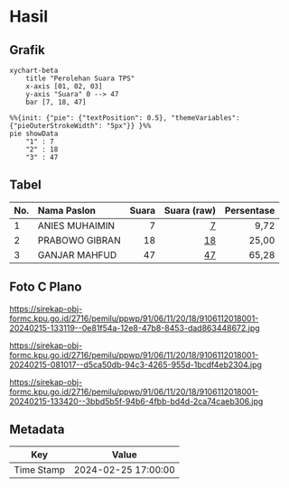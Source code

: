 # Hasil

## Grafik

```mermaid
xychart-beta
    title "Perolehan Suara TPS"
    x-axis [01, 02, 03]
    y-axis "Suara" 0 --> 47
    bar [7, 18, 47]
```

```mermaid
%%{init: {"pie": {"textPosition": 0.5}, "themeVariables": {"pieOuterStrokeWidth": "5px"}} }%%
pie showData
    "1" : 7
    "2" : 18
    "3" : 47
```

## Tabel

| No. | Nama Paslon    | Suara | Suara (raw) | Persentase |
|:--- |:-------------- | -----:| -----------:| ----------:|
| 1   | ANIES MUHAIMIN | 7     | [7][p-1]    | 9,72       |
| 2   | PRABOWO GIBRAN | 18    | [18][p-2]   | 25,00      |
| 3   | GANJAR MAHFUD  | 47    | [47][p-3]   | 65,28      |


[p-1]: https://github.com/gigit-pemilu/pemilu-2024-91-papua/blob/main/pilpres/hitung-suara/sub/91-papua/sub/06-biak-numfor/sub/11-yendidori/sub/2018-binyeri/sub/001-tps/sub/paslon-1.txt
[p-2]: https://github.com/gigit-pemilu/pemilu-2024-91-papua/blob/main/pilpres/hitung-suara/sub/91-papua/sub/06-biak-numfor/sub/11-yendidori/sub/2018-binyeri/sub/001-tps/sub/paslon-2.txt
[p-3]: https://github.com/gigit-pemilu/pemilu-2024-91-papua/blob/main/pilpres/hitung-suara/sub/91-papua/sub/06-biak-numfor/sub/11-yendidori/sub/2018-binyeri/sub/001-tps/sub/paslon-3.txt

## Foto C Plano

https://sirekap-obj-formc.kpu.go.id/2716/pemilu/ppwp/91/06/11/20/18/9106112018001-20240215-133119--0e81f54a-12e8-47b8-8453-dad863448672.jpg

https://sirekap-obj-formc.kpu.go.id/2716/pemilu/ppwp/91/06/11/20/18/9106112018001-20240215-081017--d5ca50db-94c3-4265-955d-1bcdf4eb2304.jpg

https://sirekap-obj-formc.kpu.go.id/2716/pemilu/ppwp/91/06/11/20/18/9106112018001-20240215-133420--3bbd5b5f-94b6-4fbb-bd4d-2ca74caeb306.jpg


## Metadata

| Key        | Value               |
| ---------- | ------------------- |
| Time Stamp | 2024-02-25 17:00:00 |



